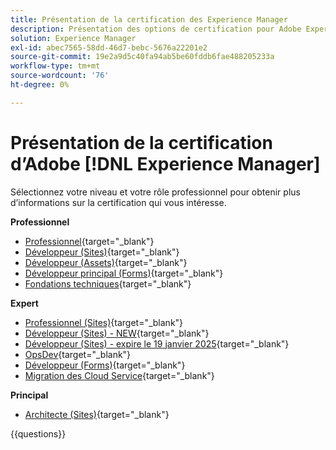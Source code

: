 ```yaml
---
title: Présentation de la certification des Experience Manager
description: Présentation des options de certification pour Adobe Experience Manager
solution: Experience Manager
exl-id: abec7565-58dd-46d7-bebc-5676a22201e2
source-git-commit: 19e2a9d5c40fa94ab5be60fddb6fae488205233a
workflow-type: tm+mt
source-wordcount: '76'
ht-degree: 0%

---
```


# Présentation de la certification d’Adobe [!DNL Experience Manager]

Sélectionnez votre niveau et votre rôle professionnel pour obtenir plus d’informations sur la certification qui vous intéresse.

**Professionnel**

* [Professionnel](https://certification.adobe.com/certification/experience-manager-business-practitioner-professional){target="_blank"} <!--AD0-E126-->
* [Développeur (Sites)](https://certification.adobe.com/certification/sites-developer-professional){target="_blank"} <!--AD0-E123-->
* [Développeur (Assets)](https://certification.adobe.com/certification/assets-developer-professional){target="_blank"} <!--AD0-E129-->
* [Développeur principal (Forms)](https://certification.adobe.com/certification/backend-developer-professional){target="_blank"} <!--AD0-E127-->
* [Fondations techniques](https://certification.adobe.com/certification/technical-foundations-professional){target="_blank"} <!--AD0-E132-->

**Expert**

* [Professionnel (Sites)](https://certification.adobe.com/certification/sites-business-practitioner-expert){target="_blank"} <!--AD0-E121-->
* [Développeur (Sites) - NEW](https://certification.adobe.com/certification/sites-developer-expert-v2){target="_blank"} <!--AD0-E137-->
* [Développeur (Sites) - expire le 19 janvier 2025](https://certification.adobe.com/certification/sites-developer-expert){target="_blank"} <!--AD0-E134-->
* [OpsDev](https://certification.adobe.com/certification/aem-devops-engineer-expert){target="_blank"} <!--AD0-E124-->
* [Développeur (Forms)](https://certification.adobe.com/certification/aem-forms-developer-expert){target="_blank"} <!--AD0-E125-->
* [Migration des Cloud Service](https://certification.adobe.com/certification/cloud-service-migration-expert){target="_blank"} <!--AD0-E136-->

**Principal**

* [Architecte (Sites)](https://certification.adobe.com/certification/sites-architect-master){target="_blank"} <!--AD0-E117-->

{{questions}}
